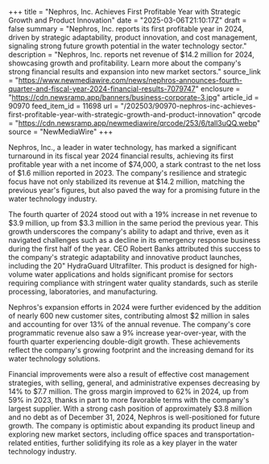 +++
title = "Nephros, Inc. Achieves First Profitable Year with Strategic Growth and Product Innovation"
date = "2025-03-06T21:10:17Z"
draft = false
summary = "Nephros, Inc. reports its first profitable year in 2024, driven by strategic adaptability, product innovation, and cost management, signaling strong future growth potential in the water technology sector."
description = "Nephros, Inc. reports net revenue of $14.2 million for 2024, showcasing growth and profitability. Learn more about the company's strong financial results and expansion into new market sectors."
source_link = "https://www.newmediawire.com/news/nephros-announces-fourth-quarter-and-fiscal-year-2024-financial-results-7079747"
enclosure = "https://cdn.newsramp.app/banners/business-corporate-3.jpg"
article_id = 90970
feed_item_id = 11698
url = "/202503/90970-nephros-inc-achieves-first-profitable-year-with-strategic-growth-and-product-innovation"
qrcode = "https://cdn.newsramp.app/newmediawire/qrcode/253/6/tall3uQQ.webp"
source = "NewMediaWire"
+++

<p>Nephros, Inc., a leader in water technology, has marked a significant turnaround in its fiscal year 2024 financial results, achieving its first profitable year with a net income of $74,000, a stark contrast to the net loss of $1.6 million reported in 2023. The company's resilience and strategic focus have not only stabilized its revenue at $14.2 million, matching the previous year's figures, but also paved the way for a promising future in the water technology industry.</p><p>The fourth quarter of 2024 stood out with a 19% increase in net revenue to $3.9 million, up from $3.3 million in the same period the previous year. This growth underscores the company's ability to adapt and thrive, even as it navigated challenges such as a decline in its emergency response business during the first half of the year. CEO Robert Banks attributed this success to the company's strategic adaptability and innovative product launches, including the 20" HydraGuard Ultrafilter. This product is designed for high-volume water applications and holds significant promise for sectors requiring compliance with stringent water quality standards, such as sterile processing, laboratories, and manufacturing.</p><p>Nephros's expansion efforts in 2024 were further evidenced by the addition of nearly 600 new customer sites, contributing almost $2 million in sales and accounting for over 13% of the annual revenue. The company's core programmatic revenue also saw a 9% increase year-over-year, with the fourth quarter experiencing double-digit growth. These achievements reflect the company's growing footprint and the increasing demand for its water technology solutions.</p><p>Financial improvements were also a result of effective cost management strategies, with selling, general, and administrative expenses decreasing by 14% to $7.7 million. The gross margin improved to 62% in 2024, up from 59% in 2023, thanks in part to more favorable terms with the company's largest supplier. With a strong cash position of approximately $3.8 million and no debt as of December 31, 2024, Nephros is well-positioned for future growth. The company is optimistic about expanding its product lineup and exploring new market sectors, including office spaces and transportation-related entities, further solidifying its role as a key player in the water technology industry.</p>